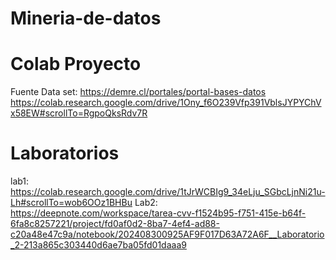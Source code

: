 # Mineria-de-datos

# Colab Proyecto
Fuente Data set: https://demre.cl/portales/portal-bases-datos
https://colab.research.google.com/drive/1Ony_f6O239Vfp391VblsJYPYChVx58EW#scrollTo=RgpoQksRdv7R

# Laboratorios
 lab1: https://colab.research.google.com/drive/1tJrWCBIg9_34eLju_SGbcLjnNi21u-Lh#scrollTo=wob6OOz1BHBu
 Lab2: https://deepnote.com/workspace/tarea-cvv-f1524b95-f751-415e-b64f-6fa8c8257221/project/fd0af0d2-8ba7-4ef4-ad88-c20a48e47c9a/notebook/202408300925AF9F017D63A72A6F__Laboratorio_2-213a865c303440d6ae7ba05fd01daaa9
 

